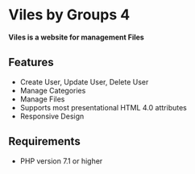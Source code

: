 # Viles by Groups 4

**Viles is a website for management Files**

## Features

- Create User, Update User, Delete User
- Manage Categories
- Manage Files
- Supports most presentational HTML 4.0 attributes
- Responsive Design

## Requirements

- PHP version 7.1 or higher